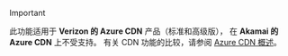 > [!IMPORTANT]
> 此功能适用于 **Verizon 的 Azure CDN** 产品（标准和高级版）， 在 **Akamai 的 Azure CDN** 上不受支持。  有关 CDN 功能的比较，请参阅 [Azure CDN 概述](../articles/cdn/cdn-overview.md#azure-cdn-features)。
